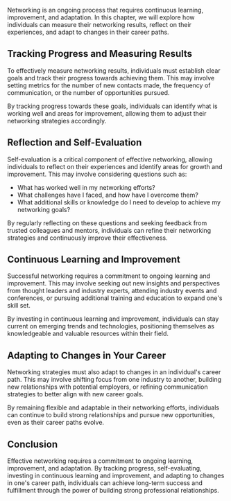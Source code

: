 
Networking is an ongoing process that requires continuous learning, improvement, and adaptation. In this chapter, we will explore how individuals can measure their networking results, reflect on their experiences, and adapt to changes in their career paths.

Tracking Progress and Measuring Results
---------------------------------------

To effectively measure networking results, individuals must establish clear goals and track their progress towards achieving them. This may involve setting metrics for the number of new contacts made, the frequency of communication, or the number of opportunities pursued.

By tracking progress towards these goals, individuals can identify what is working well and areas for improvement, allowing them to adjust their networking strategies accordingly.

Reflection and Self-Evaluation
------------------------------

Self-evaluation is a critical component of effective networking, allowing individuals to reflect on their experiences and identify areas for growth and improvement. This may involve considering questions such as:

* What has worked well in my networking efforts?
* What challenges have I faced, and how have I overcome them?
* What additional skills or knowledge do I need to develop to achieve my networking goals?

By regularly reflecting on these questions and seeking feedback from trusted colleagues and mentors, individuals can refine their networking strategies and continuously improve their effectiveness.

Continuous Learning and Improvement
-----------------------------------

Successful networking requires a commitment to ongoing learning and improvement. This may involve seeking out new insights and perspectives from thought leaders and industry experts, attending industry events and conferences, or pursuing additional training and education to expand one's skill set.

By investing in continuous learning and improvement, individuals can stay current on emerging trends and technologies, positioning themselves as knowledgeable and valuable resources within their field.

Adapting to Changes in Your Career
----------------------------------

Networking strategies must also adapt to changes in an individual's career path. This may involve shifting focus from one industry to another, building new relationships with potential employers, or refining communication strategies to better align with new career goals.

By remaining flexible and adaptable in their networking efforts, individuals can continue to build strong relationships and pursue new opportunities, even as their career paths evolve.

Conclusion
----------

Effective networking requires a commitment to ongoing learning, improvement, and adaptation. By tracking progress, self-evaluating, investing in continuous learning and improvement, and adapting to changes in one's career path, individuals can achieve long-term success and fulfillment through the power of building strong professional relationships.
